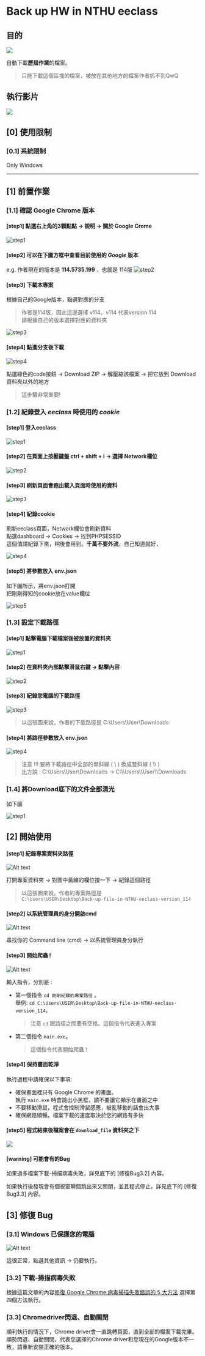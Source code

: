 # Back up HW in NTHU eeclass

## 目的

![](/images/demo.png)

自動下載**歷屆作業**的檔案。<br>
> 只能下載這個區塊的檔案，被放在其他地方的檔案作者抓不到QwQ

## 執行影片

![](/images/demo.gif)

## [0] 使用限制

### [0.1] 系統限制
Only Windows
****

## [1] 前置作業

### [1.1] 確認 Google Chrome 版本
#### [step1] 點選右上角的3顆點點 -> 說明 -> 關於 Google Crome
![step1](/images/chrome_version_step1.png)


#### [step2] 可以在下圖方框中查看目前使用的 $Google$ 版本 <br>
  e.g. 作者現在的版本是 **114.5735.199** ，也就是 114版
![step2](/images/chrome_version_step2.png)

#### [step3] 下載本專案

根據自己的Google版本，點選對應的分支 <br>
> 作者是114版，因此這邊選擇 v114，v114 代表version 114 <br>
> 請根據自己的版本選擇對應的資料夾

![step3](/images/chrome_version_step3.png)

#### [step4] 點進分支後下載

![step4](/images/chrome_version_step4.png)

點選綠色的code按鈕 -> Download ZIP -> 解壓縮該檔案 -> 把它放到 Download 資料夾以外的地方 
> 這步驟非常重要!

### [1.2] 紀錄登入 $eeclass$ 時使用的 $cookie$

#### [step1] 登入eeclass
  
![step1](/images/cookie_step1.png)


#### [step2] 在頁面上按壓鍵盤 ctrl + shift + i -> 選擇 Network欄位 
  
![step2](/images/cookie_step2.png)


#### [step3] 刷新頁面會跑出載入頁面時使用的資料
  
![step3](/images/cookie_step3.png)


#### [step4] 紀錄cookie
  
刷新eeclass頁面，Network欄位會刷新資料 <br>
點選dashboard -> Cookies -> 找到PHPSESSID <br>
這個值請紀錄下來，稍後會用到。**千萬不要外流**，自己知道就好，

![step4](/images/cookie_step4.png)

#### [step5] 將參數放入 **env.json**

如下圖所示，將env.json打開 <br>
把剛剛得知的cookie放在value欄位

![step5](/images/cookie_step5.png)

### [1.3] 設定下載路徑

#### [step1] 點擊電腦下載檔案後被放置的資料夾
  
![step1](/images/download_step1.png)

#### [step2] 在資料夾內部點擊滑鼠右鍵 -> 點擊內容

![step2](/images/download_step2.png)

#### [step3] 紀錄您電腦的下載路徑

![step3](/images/download_step3.png)

>以這張圖來說，作者的下載路徑是 C:\Users\User\Downloads

#### [step4] 將路徑參數放入 **env.json**

![step4](/images/download_step4.png)

> 注意 !!! 要將下載路徑中全部的單斜線 ( \\ ) 換成雙斜線 ( \\\\ ) <br>
>  比方說 : C:\Users\User\Downloads -> C:\\\Users\\\User\\\Downloads

### [1.4] 將Download底下的文件全部清光

如下圖

![step1](/images/clean_download.png)


## [2] 開始使用

#### [step1] 紀錄專案資料夾路徑

![Alt text](./images/start_step1.png)


打開專案資料夾 -> 對圖中黃線的欄位按一下 -> 紀錄這個路徑
> 以這張圖來說，作者的專案路徑是 <br>
>  `C:\Users\USER\Desktop\Back-up-file-in-NTHU-eeclass-version_114`


#### [step2] 以系統管理員的身分開啟cmd

![Alt text](./images/start_step2.png)

尋找你的 Command line (cmd) -> 以系統管理員身分執行

#### [step3] 開始爬蟲 !

![Alt text](./images/start_step3.png)

輸入指令，分別是 : <br>

* 第一個指令 `cd 剛剛紀錄的專案路徑` 。<br>
  舉例: `cd C:\Users\USER\Desktop\Back-up-file-in-NTHU-eeclass-version_114`。<br>
  > 注意 `cd` 跟路徑之間要有空格。這個指令代表進入專案

* 第二個指令 `main.exe`。<br>
  > 這個指令代表開始爬蟲 !

#### [step4] 保持畫面乾淨

執行過程中請確保以下事項:
* 確保畫面裡只有 Google Chrome 的畫面。<br>執行 `main.exe` 時會跳出小黑框，請不要讓它顯示在畫面之中
* 不要移動滑鼠，程式會控制滑鼠感應，被亂移動的話會出大事
* 確保網路順暢，檔案下載的速度取決於您的網路有多快

#### [step5] 程式結束後檔案會在 `download_file` 資料夾之下

![](/images/download_file.png)

#### [warning] 可能會有的Bug

如果過多檔案下載-掃描病毒失敗，詳見底下的 [修復Bug3.2] 內容。

如果執行後發現會有個視窗瞬間跳出來又關閉，並且程式停止，詳見底下的 [修復Bug3.3] 內容。


## [3] 修復 Bug

### [3.1] Windows 已保護您的電腦

![Alt text](./images/warning.png)

這很正常，點選其他資訊 -> 仍要執行。

### [3.2] 下載-掃描病毒失敗

根據這篇文章的內容[修復 Google Chrome 病毒掃描失敗錯誤的 5 大方法](https://www.a7la-home.com/zh-TW/top-ways-to-fix-virus-scan-failed-error-in-google-chrome) 選擇第四個方法執行。

### [3.3] Chromedriver閃退、自動關閉

順利執行的情況下，Chrome driver會一直跳轉頁面，直到全部的檔案下載完畢。
順勢閃退、自動關閉，代表您選擇的Chrome driver和您現在的Google版本不一致，請重新安裝正確的版本。
